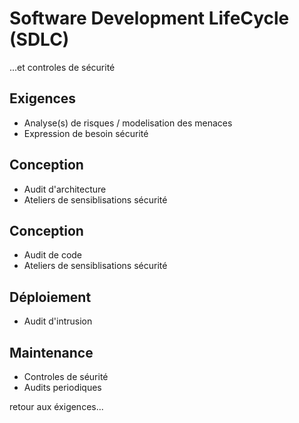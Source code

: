 # Software Development LifeCycle (SDLC)

...et controles de sécurité

## Exigences

* Analyse(s) de risques / modelisation des menaces
* Expression de besoin sécurité

## Conception

* Audit d'architecture
* Ateliers de sensiblisations sécurité

## Conception

* Audit de code
* Ateliers de sensiblisations sécurité

## Déploiement

* Audit d'intrusion

## Maintenance

* Controles de séurité
* Audits periodiques

retour aux éxigences...